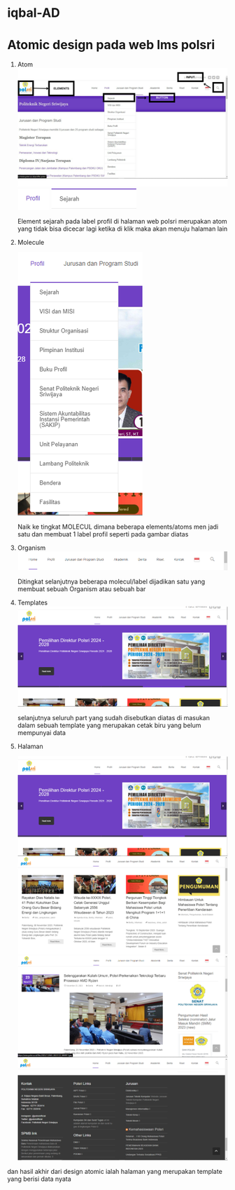 # iqbal-AD

# Atomic design pada web lms polsri

1. Atom 
    ![example](https://raw.githubusercontent.com/Honk1time/iqbal-AD/main/media/ssatom.png)
    ![example](https://raw.githubusercontent.com/Honk1time/iqbal-AD/main/media/atoms1.png)
    ![example](https://raw.githubusercontent.com/Honk1time/iqbal-AD/main/media/atoms2.png)

    Element sejarah pada label profil di halaman web polsri merupakan atom yang tidak bisa dicecar lagi ketika di klik maka
    akan menuju halaman lain


2. Molecule 
    
    
    ![example](https://raw.githubusercontent.com/Honk1time/iqbal-AD/main/media/molecules.png)

    Naik ke tingkat MOLECUL dimana beberapa elements/atoms men jadi satu dan membuat 1 label profil seperti pada gambar diatas

3. Organism 
   ![example](https://raw.githubusercontent.com/Honk1time/iqbal-AD/main/media/Organism.png)
    
    Ditingkat selanjutnya beberapa molecul/label dijadikan satu yang membuat sebuah Organism atau sebuah bar 

4. Templates 
   ![example](https://raw.githubusercontent.com/Honk1time/iqbal-AD/main/media/ss1.png)
     
     selanjutnya seluruh part yang sudah disebutkan diatas di masukan dalam sebuah template yang merupakan cetak biru yang belum mempunyai data

5. Halaman 

   ![example](https://raw.githubusercontent.com/Honk1time/iqbal-AD/main/media/ss1.png)
   ![example](https://raw.githubusercontent.com/Honk1time/iqbal-AD/main/media/ss2.png)
   ![example](https://raw.githubusercontent.com/Honk1time/iqbal-AD/main/media/ss3.png)
   ![example](https://raw.githubusercontent.com/Honk1time/iqbal-AD/main/media/ss4.png)

  dan hasil akhir dari design atomic ialah halaman yang merupakan template yang berisi data nyata

 

